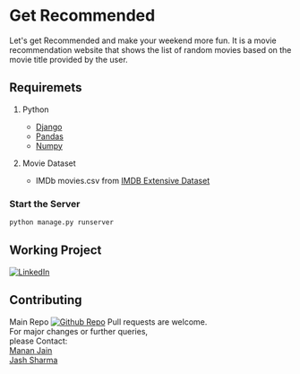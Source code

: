 # Get Recommended

Let's get Recommended and make your weekend more fun.
It is a movie recommendation website that shows the list of random movies based on the movie title provided by the user.

## Requiremets

1. Python
   - [Django](https://www.djangoproject.com/)
   - [Pandas](https://pandas.pydata.org/)
   - [Numpy](https://numpy.org/)

2. Movie Dataset
   - IMDb movies.csv from [IMDB Extensive Dataset](https://www.kaggle.com/stefanoleone992/imdb-extensive-dataset)

### Start the Server
```bash
python manage.py runserver
```
## Working Project
[![LinkedIn](https://img.icons8.com/color/48/000000/linkedin.png)](https://www.linkedin.com/posts/jash-sharma-607940182_datascience-algorithms-frontend-ugcPost-6868799402551607297-Lwx4)

## Contributing
Main Repo
[![Github Repo](https://img.icons8.com/color/48/000000/github--v3.png)](https://github.com/AdityaPathak-AI/getrecom)
Pull requests are welcome.\
For major changes or further queries,\
please Contact: \
[Manan Jain](https://github.com/mananjain31) \
[Jash Sharma](https://github.com/Hacker00619)
